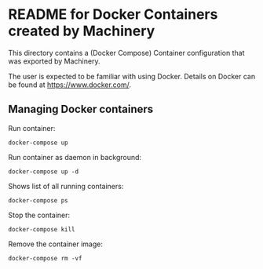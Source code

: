# README for Docker Containers created by Machinery

This directory contains a (Docker Compose) Container configuration that was exported by
Machinery.

The user is expected to be familiar with using Docker.
Details on Docker can be found at https://www.docker.com/.


## Managing Docker containers

Run container:

`docker-compose up`

Run container as daemon in background:

`docker-compose up -d`

Shows list of all running containers:

`docker-compose ps`

Stop the container:

`docker-compose kill`

Remove the container image:

`docker-compose rm -vf`


